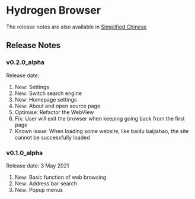 # Hydrogen Browser

The release notes are also available in [Simplified Chinese](https://github.com/lzh7522/Hydrogen-Browser/blob/master/README_zh-cn.md)

## Release Notes

### v0.2.0_alpha
Release date: 
1. New: Settings
2. New: Switch search engine
3. New: Homepage settings
4. New: About and open source page
5. Optimise: Refactor the WebView
6. Fix: User will exit the browser when keeping going back from the first page
7. Known issue: When loading some website, like baidu baijiahao, the site cannot be successfully loaded

### v0.1.0_alpha
Release date: 3 May 2021
1. New: Basic function of web browsing
2. New: Address bar search
3. New: Popup menus
